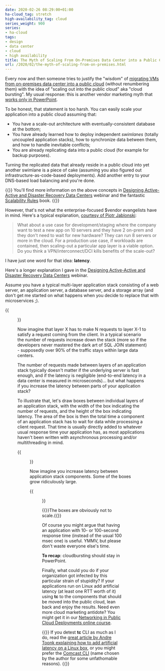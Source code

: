 ```yaml
---
date: 2020-02-26 08:29:00+01:00
ha-cloud_tag: stretch
high-availability_tag: cloud
series_weight: 900
series:
- ha-cloud
tags:
- design
- data center
- cloud
- high availability
title: The Myth of Scaling From On-Premises Data Center into a Public Cloud
url: /2020/02/the-myth-of-scaling-from-on-premises.html
---
```

Every now and then someone tries to justify the "wisdom" of [migrating VMs from on-premises data center into a public cloud](/2020/02/live-vmotion-into-vmware-on-aws-cloud.html) (without renumbering them) with the idea of "scaling out into the public cloud" aka "cloud bursting". My usual response: this is another vendor marketing myth that [works only in PowerPoint](/2011/09/long-distance-irf-fabric-works-best-in.html).

To be honest, that statement is too harsh. You can easily scale your application into a public cloud assuming that:
<!--more-->
-   You have a scale-out architecture with eventually-consistent database at the bottom;
-   You have already learned how to deploy independent *swimlanes* (totally uncoupled application stacks), how to synchronize data between them, and how to handle inevitable conflicts;
-   You are already replicating data into a public cloud (for example for backup purposes).

Turning the replicated data that already reside in a public cloud into yet another swimlane is a piece of cake (assuming you also figured out infrastructure-as-code-based deployments). Add another entry to your DNS-based load balancing and you're done.

{{<note info>}}
You'll find more information on the above concepts in [Designing Active-Active and Disaster Recovery Data Centers](https://www.ipspace.net/Designing_Active-Active_and_Disaster_Recovery_Data_Centers) webinar and the fantastic [Scalability Rules](https://www.amazon.com/gp/product/013443160X/ref=as_li_tl) book.
{{</note>}}

However, that's not what the enterprise-focused \$vendor evangelists have in mind. Here's a typical explanation, [courtesy of Piotr Jablonski](/2020/02/live-vmotion-into-vmware-on-aws-cloud.html?showComment=1582215526577#c6431086606253857338):

> What about a use case for development/staging where the company want to test a new app on 10 servers and they have 2 on-prem and they don't need to wait for new hardware? They can run 8 servers or more in the cloud. For a production use case, if workloads are contained, then scaling-out a particular app layer is a viable option. Do you think a VPN/interconnect/DCI kills benefits of the scale-out?

I have just one word for that idea: **latency**.

Here's a longer explanation I gave in the [Designing Active-Active and Disaster Recovery Data Centers](https://www.ipspace.net/Designing_Active-Active_and_Disaster_Recovery_Data_Centers) webinar.

Assume you have a typical multi-layer application stack consisting of a web server, an application server, a database server, and a storage array (and don't get me started on what happens when you decide to replace that with microservices ;).

{{<figure src="/2020/02/s400-AA-App-Stack.jpg" caption="Typical application stack">}}

Now imagine that layer X has to make N requests to layer X-1 to satisfy a request coming from the client. In a typical scenario the number of requests increase down the stack (more so if the developers never mastered the dark art of SQL JOIN statement) - supposedly over 90% of the traffic stays within large data centers.

The number of requests made between layers of an application stack typically doesn't matter if the underlying server is fast enough, and if the latency is negligible (end-to-end latency in a data center is measured in microseconds)... but what happens if you increase the latency between parts of your application stack?

To illustrate that, let's draw boxes between individual layers of an application stack, with the width of the box indicating the number of requests, and the height of the box indicating latency. The area of the box is then the total time a component of an application stack has to wait for data while processing a client request. That time is usually directly added to whatever usual response time your application has, as most applications haven't been written with asynchronous processing and/or multithreading in mind.

{{<figure src="/2020/02/s640-AA-Stack-Requests.jpg" caption="Latency added to the application stack">}}

Now imagine you increase latency between application stack components. Some of the boxes grow ridiculously large.

{{<figure src="/2020/02/s640-AA-Stack-Latency.jpg" caption="The effects of increased latency between application stack components">}}

{{<note>}}The boxes are obviously not to scale.{{</note>}}

Of course you might argue that having an application with 10- or 100-second response time (instead of the usual 100 msec one) is useful. YMMV, but please don't waste everyone else's time.

**To recap**: cloudbursting should stay in PowerPoint.

Finally, what could you do if your organization got infected by this particular strain of stupidity? If your applications run on Linux add artificial latency (at least one RTT worth of it) using **tc** to the components that should be moved into the public cloud, lean back and enjoy the results. Need even more cloud marketing antidote? You might get it in our [Networking in Public Cloud Deployments online course](https://www.ipspace.net/PubCloud/).

{{<note>}}
If you detest **tc** CLI as much as I do, read the [great article by Andre Toonk explaining how to add artificial latency on a Linux box](https://medium.com/@atoonk/tcp-bbr-exploring-tcp-congestion-control-84c9c11dc3a9), or you might prefer the [Comcast CLI](https://github.com/tylertreat/comcast) (name chosen by the author for some unfathomable reasons).
{{</note>}}
